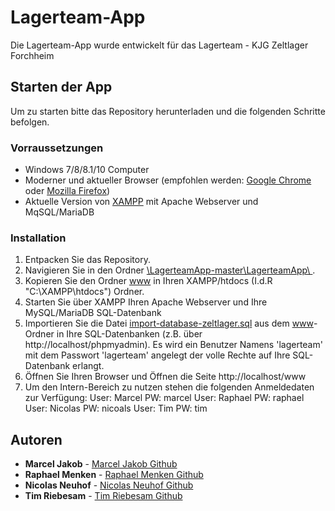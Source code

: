 # Lagerteam-App

Die Lagerteam-App wurde entwickelt für das Lagerteam - KJG Zeltlager Forchheim

## Starten der App

Um zu starten bitte das Repository herunterladen und die folgenden Schritte befolgen.

### Vorraussetzungen

- Windows 7/8/8.1/10 Computer
- Moderner und aktueller Browser (empfohlen werden: [Google Chrome](https://www.google.com/chrome/) oder [Mozilla Firefox](https://www.mozilla.org/de/firefox/new/))
- Aktuelle Version von [XAMPP](https://www.apachefriends.org/de/index.html) mit Apache Webserver und MqSQL/MariaDB

### Installation

1. Entpacken Sie das Repository.
2. Navigieren Sie in den Ordner [\LagerteamApp-master\LagerteamApp\ ](https://github.com/marceljakob/LagerteamApp/tree/master/LagerteamApp).
3. Kopieren Sie den Ordner [www](https://github.com/marceljakob/LagerteamApp/tree/master/LagerteamApp/www) in Ihren XAMPP/htdocs (I.d.R "C:\XAMPP\htdocs") Ordner.
4. Starten Sie über XAMPP Ihren Apache Webserver und Ihre MySQL/MariaDB SQL-Datenbank
5. Importieren Sie die Datei [import-database-zeltlager.sql](https://github.com/marceljakob/LagerteamApp/blob/master/LagerteamApp/www/SQL-Datei-um-intern-PHP-zu-testen__zeltlager.sql) aus dem [www](https://github.com/marceljakob/LagerteamApp/tree/master/LagerteamApp/www)-Ordner in Ihre SQL-Datenbanken (z.B. über http://localhost/phpmyadmin).
    Es wird ein Benutzer Namens 'lagerteam' mit dem Passwort 'lagerteam' angelegt der volle Rechte auf Ihre SQL-Datenbank erlangt.
6. Öffnen Sie Ihren Browser und Öffnen die Seite http://localhost/www
7. Um den Intern-Bereich zu nutzen stehen die folgenden Anmeldedaten zur Verfügung:
    User: Marcel    PW: marcel
    User: Raphael   PW: raphael
    User: Nicolas   PW: nicoals
    User: Tim       PW: tim

## Autoren

* **Marcel Jakob** - [Marcel Jakob Github](https://github.com/marceljakob)
* **Raphael Menken** - [Raphael Menken Github](https://github.com/RaphaelMenken)
* **Nicolas Neuhof** - [Nicolas Neuhof Github](https://github.com/nicolasNeu)
* **Tim Riebesam** - [Tim Riebesam Github](https://github.com/TimRiebesam)